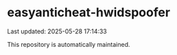 # easyanticheat-hwidspoofer

Last updated: 2025-05-28 17:14:33

This repository is automatically maintained.

